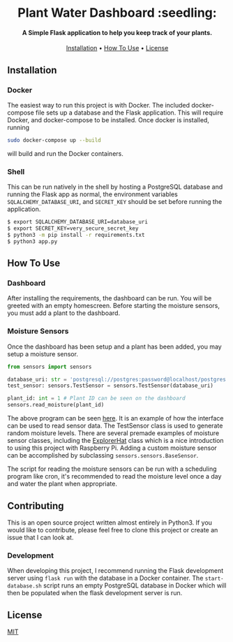 <h1 align="center">
  Plant Water Dashboard :seedling:
</h1>

<h4 align="center">
  A Simple Flask application to help you keep track of your plants.
</h4>
  
<p align="center">
  <a href="#installation">Installation</a> •
  <a href="#how-to-use">How To Use</a> •
  <a href="#license">License</a>
</p>

## Installation

### Docker

The easiest way to run this project is with Docker. The included docker-compose file sets up a database and the Flask application. This will require Docker, and docker-compose to be installed. Once docker is installed, running 

```bash
sudo docker-compose up --build
```

will build and run the Docker containers.

### Shell

This can be run natively in the shell by hosting a PostgreSQL database and running the Flask app as normal, the environment variables
`SQLALCHEMY_DATABASE_URI`, and `SECRET_KEY` should be set before running the application.

```bash
$ export SQLALCHEMY_DATABASE_URI=database_uri
$ export SECRET_KEY=very_secure_secret_key
$ python3 -m pip install -r requirements.txt
$ python3 app.py
```

## How To Use

### Dashboard

After installing the requirements, the dashboard can be run. You will be greeted with an empty homescreen. Before starting the moisture sensors, you must add a plant to the dashboard.

### Moisture Sensors

Once the dashboard has been setup and a plant has been added, you may setup a moisture sensor.

```python
from sensors import sensors

database_uri: str = 'postgresql://postgres:password@localhost/postgres'
test_sensor: sensors.TestSensor = sensors.TestSensor(database_uri)

plant_id: int = 1 # Plant ID can be seen on the dashboard
sensors.read_moisture(plant_id)
```

The above program can be seen [here](sensors/examples/test_sensor.py). It is an example of how the interface can be used to read sensor data. The TestSensor class is used to generate random moisture levels. There are several premade examples of moisture sensor classes, including the [ExplorerHat](https://thepihut.com/products/explorer-hat) class which is a nice introduction to using this project with Raspberry Pi. Adding a custom moisture sensor can be accomplished by subclassing `sensors.sensors.BaseSensor`.

The script for reading the moisture sensors can be run with a scheduling program like cron, it's recommended to read the moisture level once a day and water the plant when appropriate.

## Contributing
This is an open source project written almost entirely in Python3. If you would like to contribute, please feel free to clone this project or create an issue that I can look at.

### Development

When developing this project, I recommend running the Flask development server using `flask run` with the database in a Docker container. The `start-database.sh` script runs an empty PostgreSQL database in Docker which will then be populated when the flask development server is run.

## License
[MIT](https://choosealicense.com/licenses/mit/)
